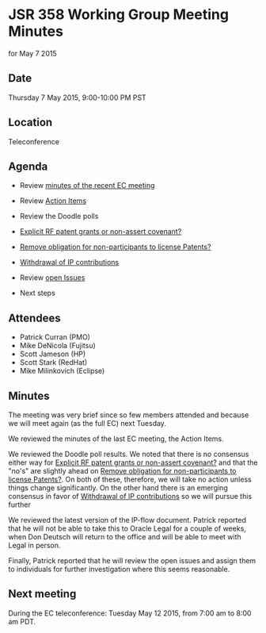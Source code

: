 # JSR 358 Working Group Meeting Minutes  
for May 7 2015

## Date

Thursday 7 May 2015, 9:00-10:00 PM PST

## Location

Teleconference

## Agenda

*   Review [minutes of the recent EC meeting](https://jcp.org/aboutJava/communityprocess/ec-public/materials/2015-04-14/April-2015-Public-Minutes.md)
*   Review [Action Items](https://java.net/jira/issues/?filter=12421)
*   Review the Doodle polls

*   [Explicit RF patent grants or non-assert covenant?](https://doodle.com/9ms7hch6qyutem4x)
*   [Remove obligation for non-participants to license Patents?](https://doodle.com/ufaidcr828qrpr5x)  

*   [Withdrawal of IP contributions](https://doodle.com/w2htrwvp6ffgcf8w)

*   Review [open Issues](https://java.net/jira/issues/?filter=11400)
*   Next steps

## Attendees

*   Patrick Curran (PMO)
*   Mike DeNicola (Fujitsu)
*   Scott Jameson (HP)
*   Scott Stark (RedHat)
*   Mike Milinkovich (Eclipse)

## **Minutes**

The meeting was very brief since so few members attended and because we will meet again (as the full EC) next Tuesday.

We reviewed the minutes of the last EC meeting, the Action Items.

We reviewed the Doodle poll results. We noted that there is no consensus either way for [Explicit RF patent grants or non-assert covenant?](https://doodle.com/9ms7hch6qyutem4x) and that the "no's" are slightly ahead on [Remove obligation for non-participants to license Patents?](https://doodle.com/ufaidcr828qrpr5x). On both of these, therefore, we will take no action unless things change significantly. On the other hand there is an emerging consensus in favor of [Withdrawal of IP contributions](https://doodle.com/w2htrwvp6ffgcf8w) so we will pursue this further

We reviewed the latest version of the IP-flow document. Patrick reported that he will not be able to take this to Oracle Legal for a couple of weeks, when Don Deutsch will return to the office and will be able to meet with Legal in person.

Finally, Patrick reported that he will review the open issues and assign them to individuals for further investigation where this seems reasonable.

## Next meeting

During the EC teleconference: Tuesday May 12 2015, from 7:00 am to 8:00 am PDT.